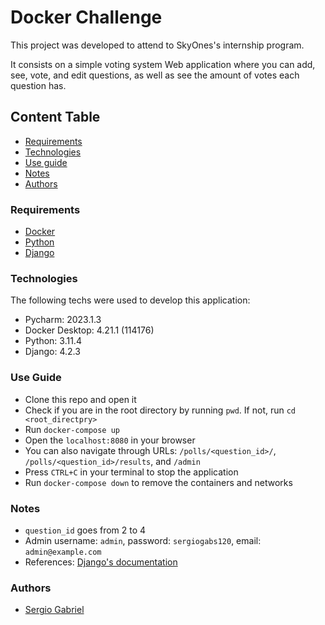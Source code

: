 # Docker Challenge
This project was developed to attend to SkyOnes's internship program. 

It consists on a simple voting system Web application where you can add, see, vote, and edit questions, as well as see the amount of votes each question has.

## Content Table
- [Requirements](#requirements)
- [Technologies](#technologies)
- [Use guide](#use-guide)
- [Notes](#notes)
- [Authors ](#authors)

### Requirements
- [Docker](https://www.docker.com/)
- [Python](https://www.python.org/)
- [Django](https://www.djangoproject.com/)


### Technologies
The following techs were used to develop this application:
- Pycharm: 2023.1.3
- Docker Desktop: 4.21.1 (114176)
- Python: 3.11.4
- Django: 4.2.3

### Use Guide
- Clone this repo and open it
- Check if you are in the root directory by running `pwd`. If not, run `cd <root_directpry>`
- Run `docker-compose up`
- Open the `localhost:8080` in your browser
- You can also navigate through URLs: `/polls/<question_id>/`, `/polls/<question_id>/results`, and `/admin`
- Press `CTRL+C` in your terminal to stop the application
- Run `docker-compose down` to remove the containers and networks

### Notes
- `question_id` goes from 2 to 4
- Admin username: `admin`, password: `sergiogabs120`, email: `admin@example.com`
- References: [Django's documentation](https://docs.djangoproject.com/en/4.2/)

### Authors
- [Sergio Gabriel ](https://www.linkedin.com/in/sergio-gabriel-234583223/)
